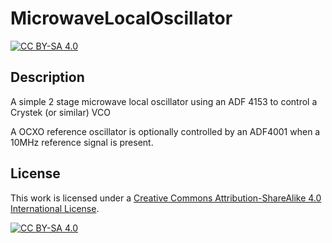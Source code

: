 # MicrowaveLocalOscillator

[![CC BY-SA 4.0][cc-by-sa-shield]][cc-by-sa]

## Description

A simple 2 stage microwave local oscillator using an ADF 4153 to control a Crystek (or similar) VCO

A OCXO reference oscillator is optionally controlled by an ADF4001 when a 10MHz reference signal is present.

## License 

This work is licensed under a
[Creative Commons Attribution-ShareAlike 4.0 International License][cc-by-sa].

[![CC BY-SA 4.0][cc-by-sa-image]][cc-by-sa]

[cc-by-sa]: http://creativecommons.org/licenses/by-sa/4.0/
[cc-by-sa-image]: https://licensebuttons.net/l/by-sa/4.0/88x31.png
[cc-by-sa-shield]: https://img.shields.io/badge/License-CC%20BY--SA%204.0-lightgrey.svg

